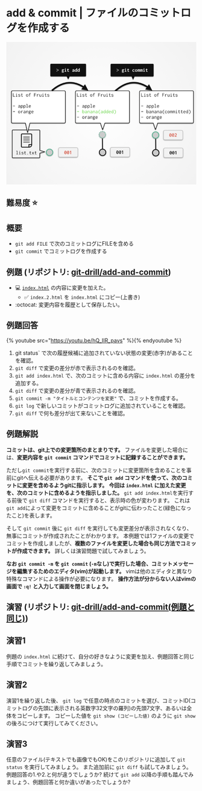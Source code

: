 # add & commit | ファイルのコミットログを作成する

![概念図](/img/add-and-commit/top.png)

## 難易度 :star:

## 概要

- `git add FILE` で次のコミットログにFILEを含める
- `git commit` でコミットログを作成する

## 例題 (リポジトリ: [git-drill/add-and-commit](https://github.com/git-drill/add-and-commit))

- :computer: [`index.html`](url) の内容に変更を加えた。
  - :white_check_mark: `index.2.html` を `index.html` にコピー(上書き)
- :octocat:​ 変更内容を履歴として保存したい。

## 例題回答

{% youtube src="https://youtu.be/hQ_IIR_pavs" %}{% endyoutube %}

1. git status` で次の履歴候補に追加されていない状態の変更(赤字)があることを確認。
2. `git diff` で変更の差分が赤で表示されるのを確認。
3. `git add index.html` で、次のコミットに含める内容に `index.html` の差分を追加する。
4. `git diff` で変更の差分が青で表示されるのを確認。
5. `git commit -m "タイトルとコンテンツを変更"` で、コミットを作成する。
6. `git log` で新しいコミットがコミットログに追加されていることを確認。
7. `git diff` で何も差分が出て来ないことを確認。

## 例題解説

**コミットは、git上での変更箇所のまとまりです。**
ファイルを変更した場合には、**変更内容を `git commit` コマンドでコミットに記録することができます。**

ただし`git commit`を実行する前に、次のコミットに変更箇所を含めることを事前にgitへ伝える必要があります。
**そこで `git add` コマンドを使って、次のコミットに変更を含めるようgitに指示します。**
**今回は `index.html` に加えた変更を、次のコミットに含めるようを指示しました。**
`git add index.html`を実行する前後で  `git diff` コマンドを実行すると、表示時の色が変わります。
これは`git add`によって変更をコミットに含めることがgitに伝わったこと(緑色になったこと)を表します。

そして `git commit` 後に `git diff` を実行しても変更差分が表示されなくなり、無事にコミットが作成されたことがわかります。
本例題では1ファイルの変更でコミットを作成しましたが、**複数のファイルを変更した場合も同じ方法でコミットが作成できます。**
詳しくは演習問題で試してみましょう。

**なお `git commit -m` を `git commit` (`-m`なし)で実行した場合、コミットメッセージを編集するためのエディタ(vim)が起動します。**
vimは他のエディタと異なり特殊なコマンドによる操作が必要になります。
**操作方法が分からない人はvimの画面で `:q!` と入力して画面を閉じましょう。**

## 演習 (リポジトリ: [git-drill/add-and-commit(例題と同じ)](https://github.com/git-drill/add-and-commit))

## 演習1

例題の `index.html` に続けて、自分の好きなように変更を加え、例題回答と同じ手順でコミットを繰り返してみましょう。

## 演習2

演習1を繰り返した後、 `git log` で任意の時点のコミットを選び、コミットID(コミットログの先頭に表示される英数字32文字の羅列)の先頭7文字、あるいは全体をコピーします。
コピーした値を `git show (コピーした値)` のように `git show` の後ろにつけて実行してみてください。

## 演習3

任意のファイル(テキストでも画像でもOK)をこのリポジトリに追加して `git status` を実行してみましょう。
また追加前に `git diff` も試してみましょう。
例題回答の1.や2.と何が違うでしょうか?
続けて `git add` 以降の手順も踏んでみましょう、例題回答と何か違いがあったでしょうか?

